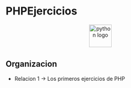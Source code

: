 # PHPEjercicios
<div align="center">
  <img width="20" />
   <img src="https://skillicons.dev/icons?i=php" height="60" alt="python logo"  />
  <img width="20" />
</div>

## Organizacion
 - Relacion 1 -> Los primeros ejercicios de PHP

